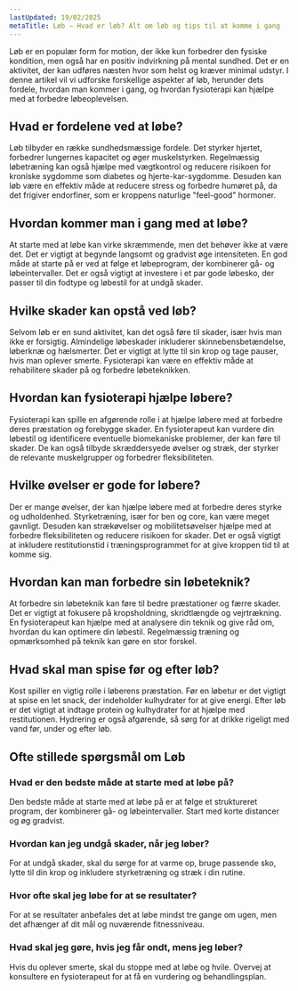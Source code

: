 ```yaml
---
lastUpdated: 19/02/2025
metaTitle: Løb – Hvad er løb? Alt om løb og tips til at komme i gang
---
```


Løb er en populær form for motion, der ikke kun forbedrer den fysiske kondition, men også har en positiv indvirkning på mental sundhed. Det er en aktivitet, der kan udføres næsten hvor som helst og kræver minimal udstyr. I denne artikel vil vi udforske forskellige aspekter af løb, herunder dets fordele, hvordan man kommer i gang, og hvordan fysioterapi kan hjælpe med at forbedre løbeoplevelsen.

## Hvad er fordelene ved at løbe?

Løb tilbyder en række sundhedsmæssige fordele. Det styrker hjertet, forbedrer lungernes kapacitet og øger muskelstyrken. Regelmæssig løbetræning kan også hjælpe med vægtkontrol og reducere risikoen for kroniske sygdomme som diabetes og hjerte-kar-sygdomme. Desuden kan løb være en effektiv måde at reducere stress og forbedre humøret på, da det frigiver endorfiner, som er kroppens naturlige "feel-good" hormoner.

## Hvordan kommer man i gang med at løbe?

At starte med at løbe kan virke skræmmende, men det behøver ikke at være det. Det er vigtigt at begynde langsomt og gradvist øge intensiteten. En god måde at starte på er ved at følge et løbeprogram, der kombinerer gå- og løbeintervaller. Det er også vigtigt at investere i et par gode løbesko, der passer til din fodtype og løbestil for at undgå skader.

## Hvilke skader kan opstå ved løb?

Selvom løb er en sund aktivitet, kan det også føre til skader, især hvis man ikke er forsigtig. Almindelige løbeskader inkluderer skinnebensbetændelse, løberknæ og hælsmerter. Det er vigtigt at lytte til sin krop og tage pauser, hvis man oplever smerte. Fysioterapi kan være en effektiv måde at rehabilitere skader på og forbedre løbeteknikken.

## Hvordan kan fysioterapi hjælpe løbere?

Fysioterapi kan spille en afgørende rolle i at hjælpe løbere med at forbedre deres præstation og forebygge skader. En fysioterapeut kan vurdere din løbestil og identificere eventuelle biomekaniske problemer, der kan føre til skader. De kan også tilbyde skræddersyede øvelser og stræk, der styrker de relevante muskelgrupper og forbedrer fleksibiliteten.

## Hvilke øvelser er gode for løbere?

Der er mange øvelser, der kan hjælpe løbere med at forbedre deres styrke og udholdenhed. Styrketræning, især for ben og core, kan være meget gavnligt. Desuden kan strækøvelser og mobilitetsøvelser hjælpe med at forbedre fleksibiliteten og reducere risikoen for skader. Det er også vigtigt at inkludere restitutionstid i træningsprogrammet for at give kroppen tid til at komme sig.

## Hvordan kan man forbedre sin løbeteknik?

At forbedre sin løbeteknik kan føre til bedre præstationer og færre skader. Det er vigtigt at fokusere på kropsholdning, skridtlængde og vejrtrækning. En fysioterapeut kan hjælpe med at analysere din teknik og give råd om, hvordan du kan optimere din løbestil. Regelmæssig træning og opmærksomhed på teknik kan gøre en stor forskel.

## Hvad skal man spise før og efter løb?

Kost spiller en vigtig rolle i løberens præstation. Før en løbetur er det vigtigt at spise en let snack, der indeholder kulhydrater for at give energi. Efter løb er det vigtigt at indtage protein og kulhydrater for at hjælpe med restitutionen. Hydrering er også afgørende, så sørg for at drikke rigeligt med vand før, under og efter løb.

## Ofte stillede spørgsmål om Løb

### Hvad er den bedste måde at starte med at løbe på?

Den bedste måde at starte med at løbe på er at følge et struktureret program, der kombinerer gå- og løbeintervaller. Start med korte distancer og øg gradvist.

### Hvordan kan jeg undgå skader, når jeg løber?

For at undgå skader, skal du sørge for at varme op, bruge passende sko, lytte til din krop og inkludere styrketræning og stræk i din rutine.

### Hvor ofte skal jeg løbe for at se resultater?

For at se resultater anbefales det at løbe mindst tre gange om ugen, men det afhænger af dit mål og nuværende fitnessniveau.

### Hvad skal jeg gøre, hvis jeg får ondt, mens jeg løber?

Hvis du oplever smerte, skal du stoppe med at løbe og hvile. Overvej at konsultere en fysioterapeut for at få en vurdering og behandlingsplan.
